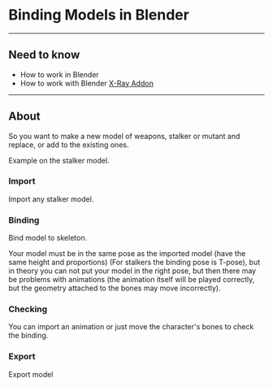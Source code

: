 # Binding Models in Blender

___

## Need to know

- How to work in Blender
- How to work with Blender [X-Ray Addon](../../modding-tools/blender/blender-x-ray-addon-summary.md)

___

## About

So you want to make a new model of weapons, stalker or mutant and replace, or add to the existing ones.

Example on the stalker model.

### Import

Import any stalker model.

### Binding

Bind model to skeleton.

Your model must be in the same pose as the imported model (have the same height and proportions) (For stalkers the binding pose is T-pose), but in theory you can not put your model in the right pose, but then there may be problems with animations (the animation itself will be played correctly, but the geometry attached to the bones may move incorrectly).

### Checking

You can import an animation or just move the character's bones to check the binding.

### Export

Export model
